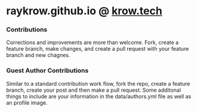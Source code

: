 # raykrow.github.io @ [krow.tech](http://krow.tech)


### Contributions
Corrections and improvements are more than welcome. Fork, create a feature branch, make changes, and create a pull request with your feature branch and new chagnes.

### Guest Author Contributions
Similar to a standard contribution work flow, fork the repo, create a feature branch, create your post and then make a pull request. Some additonal things to include are your information in the data/authors.yml file as well as an profile image. 

